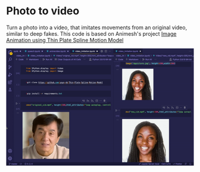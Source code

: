 # Photo to video
Turn a photo into a video, that imitates movements from an original video, similar to deep fakes. This code is based on Animesh's project [Image Animation using Thin Plate Spline Motion Model](https://huggingface.co/spaces/CVPR/Image-Animation-using-Thin-Plate-Spline-Motion-Model)

<a href="https://github.com/marlenezw/photo-to-video/blob/main/phototovid.gif"><img src="https://github.com/marlenezw/photo-to-video/blob/main/phototovid.gif"></a>
